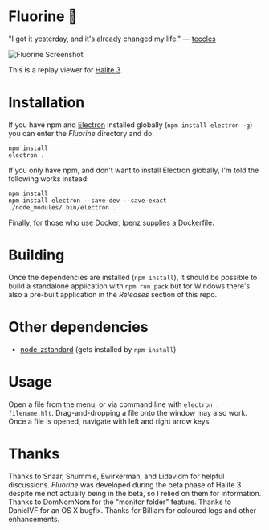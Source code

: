 # Fluorine 🐢
"I got it yesterday, and it's already changed my life." &mdash; [teccles](https://halite.io/user/?user_id=2807)

![Fluorine Screenshot](https://user-images.githubusercontent.com/16438795/47038324-18ac6780-d179-11e8-987d-3613e1095ba2.png)

This is a replay viewer for [Halite 3](https://halite.io/).

# Installation

If you have npm and [Electron](https://electron.atom.io/) installed globally (`npm install electron -g`) you can enter the *Fluorine* directory and do:

```
npm install
electron .
```

If you only have npm, and don't want to install Electron globally, I'm told the following works instead:

```
npm install
npm install electron --save-dev --save-exact
./node_modules/.bin/electron .
```

Finally, for those who use Docker, lpenz supplies a [Dockerfile](https://gist.github.com/lpenz/09776db42cf5bdb5d6a2553d53f8899e).

# Building

Once the dependencies are installed (`npm install`), it should be possible to build a standalone application with `npm run pack` but for Windows there's also a pre-built application in the *Releases* section of this repo.

# Other dependencies

* [node-zstandard](https://www.npmjs.com/package/node-zstandard) (gets installed by `npm install`)

# Usage

Open a file from the menu, or via command line with `electron . filename.hlt`. Drag-and-dropping a file onto the window may also work. Once a file is opened, navigate with left and right arrow keys.

# Thanks

Thanks to Snaar, Shummie, Ewirkerman, and Lidavidm for helpful discussions. *Fluorine* was developed during the beta phase of Halite 3 despite me not actually being in the beta, so I relied on them for information. Thanks to DomNomNom for the "monitor folder" feature. Thanks to DanielVF for an OS X bugfix. Thanks for Billiam for coloured logs and other enhancements.
